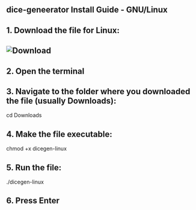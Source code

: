 ##  dice-geneerator Install Guide - GNU/Linux

## 1. Download the file for Linux:
## ![Download](https://github.com/cybergas123/dice-generator/raw/main/dicegen-linux)
 
## 2. Open the terminal

## 3. Navigate to the folder where you downloaded the file (usually Downloads):
cd Downloads

## 4. Make the file executable:
chmod +x dicegen-linux

## 5. Run the file:
./dicegen-linux

## 6. Press Enter
